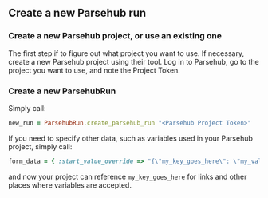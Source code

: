 ## Create a new Parsehub run

### Create a new Parsehub project, or use an existing one
The first step if to figure out what project you want to use. If necessary, create a new Parsehub project using their tool. Log in to Parsehub, go to the project you want to use, and note the Project Token.

### Create a new ParsehubRun
Simply call:
```ruby
new_run = ParsehubRun.create_parsehub_run "<Parsehub Project Token>"
```

If you need to specify other data, such as variables used in your Parsehub project, simply call:
```ruby
form_data = { :start_value_override => "{\"my_key_goes_here\": \"my_value_goes_here\"}" }
```
and now your project can reference `my_key_goes_here` for links and other places where variables are accepted.
